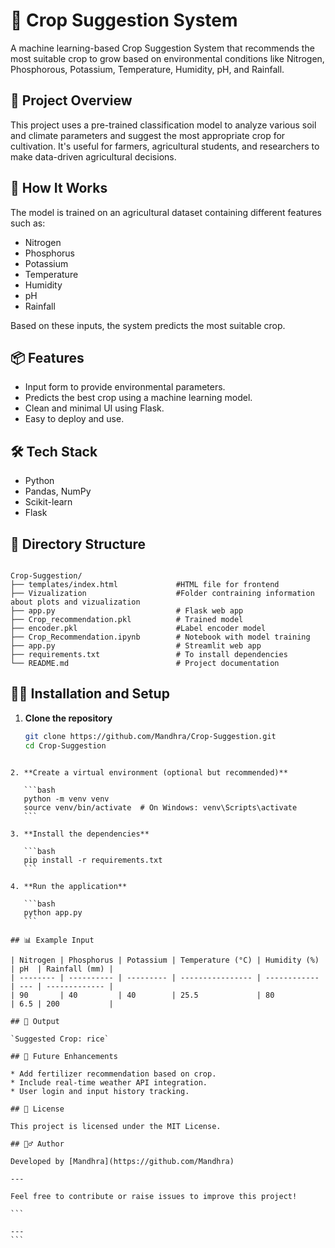 # 🌾 Crop Suggestion System

A machine learning-based Crop Suggestion System that recommends the most suitable crop to grow based on environmental conditions like Nitrogen, Phosphorous, Potassium, Temperature, Humidity, pH, and Rainfall.

## 🚀 Project Overview

This project uses a pre-trained classification model to analyze various soil and climate parameters and suggest the most appropriate crop for cultivation. It's useful for farmers, agricultural students, and researchers to make data-driven agricultural decisions.

## 🧠 How It Works

The model is trained on an agricultural dataset containing different features such as:

- Nitrogen
- Phosphorus
- Potassium
- Temperature
- Humidity
- pH
- Rainfall

Based on these inputs, the system predicts the most suitable crop.

## 📦 Features

- Input form to provide environmental parameters.
- Predicts the best crop using a machine learning model.
- Clean and minimal UI using Flask.
- Easy to deploy and use.

## 🛠 Tech Stack

- Python
- Pandas, NumPy
- Scikit-learn
- Flask

## 📁 Directory Structure

```

Crop-Suggestion/
├── templates/index.html             #HTML file for frontend
├── Vizualization                    #Folder contraining information about plots and vizualization
├── app.py                           # Flask web app
├── Crop_recommendation.pkl          # Trained model
├── encoder.pkl                      #Label encoder model
├── Crop_Recommendation.ipynb        # Notebook with model training
├── app.py                           # Streamlit web app
├── requirements.txt                 # To install dependencies
└── README.md                        # Project documentation

````

## 🧑‍💻 Installation and Setup

1. **Clone the repository**
   ```bash
   git clone https://github.com/Mandhra/Crop-Suggestion.git
   cd Crop-Suggestion
````

2. **Create a virtual environment (optional but recommended)**

   ```bash
   python -m venv venv
   source venv/bin/activate  # On Windows: venv\Scripts\activate
   ```

3. **Install the dependencies**

   ```bash
   pip install -r requirements.txt
   ```

4. **Run the application**

   ```bash
   python app.py
   ```

## 📊 Example Input

| Nitrogen | Phosphorus | Potassium | Temperature (°C) | Humidity (%) | pH  | Rainfall (mm) |
| -------- | ---------- | --------- | ---------------- | ------------ | --- | ------------- |
| 90       | 40         | 40        | 25.5             | 80           | 6.5 | 200           |

## 🎯 Output

`Suggested Crop: rice`

## 📌 Future Enhancements

* Add fertilizer recommendation based on crop.
* Include real-time weather API integration.
* User login and input history tracking.

## 📃 License

This project is licensed under the MIT License.

## 🙋‍♂️ Author

Developed by [Mandhra](https://github.com/Mandhra)

---

Feel free to contribute or raise issues to improve this project!

```

---
```
